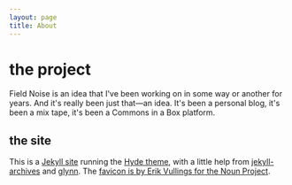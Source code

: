 ```yaml
---
layout: page
title: About
---
```


# the project
Field Noise is an idea that I've been working on in some way or another for years. And it's really been just that—an idea. It's been a personal blog, it's been a mix tape, it's been a Commons in a Box platform.

## the site
This is a [Jekyll site](http://jekyllrb.com) running the [Hyde theme](http://hyde.getpoole.com), with a little help from [jekyll-archives](https://github.com/jekyll/jekyll-archives) and [glynn](https://github.com/dmathieu/glynn). The [favicon is by Erik Vullings for the Noun Project](https://thenounproject.com/term/radio-tower/24070/).